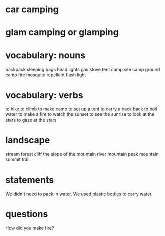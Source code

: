# car camping

# glam camping or glamping

# vocabulary: nouns
backpack
sleeping bags
head lights
gas stove
tent
camp site
camp ground
camp fire
mosquito repellant
flash light

# vocabulary: verbs
to hike
to climb
to make camp
to set up a tent
to carry a back back
to boil water
to make a fire
to watch the sunset
to see the sunrise
to look at the stars
to gaze at the stars

# landscape
stream
forest
cliff
the slope of the mountain
river
mountain peak
mountain summit
trail


# statements
We didn't need to pack in water.
We used plastic bottles to carry water.

# questions
How did you make fire?







